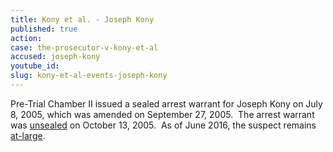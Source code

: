 ```yaml
---
title: Kony et al. - Joseph Kony
published: true
action:
case: the-prosecutor-v-kony-et-al
accused: joseph-kony
youtube_id:
slug: kony-et-al-events-joseph-kony
---
```



Pre-Trial Chamber II issued a sealed arrest warrant for Joseph Kony on July 8, 2005, which was amended on September 27, 2005.&nbsp; The arrest warrant was [unsealed](https://www.icc-cpi.int/Pages/record.aspx?docNo=ICC-02/04-01/15-34) on October 13, 2005.&nbsp; As of June 2016, the suspect remains [at-large](http://www.theguardian.com/world/2014/nov/06/joseph-kony-hiding-sudan-border-report-lra).&nbsp;